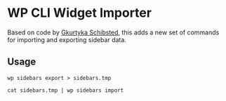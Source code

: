 # WP CLI Widget Importer

Based on code by [Gkurtyka Schibsted](https://github.com/gkurtyka-schibsted/wp-cli/commit/c4fe2facc9ee202e037538aea5bbbd7d98cb5182), this adds a new set of commands for importing and exporting sidebar data.

## Usage

```
wp sidebars export > sidebars.tmp

cat sidebars.tmp | wp sidebars import
```